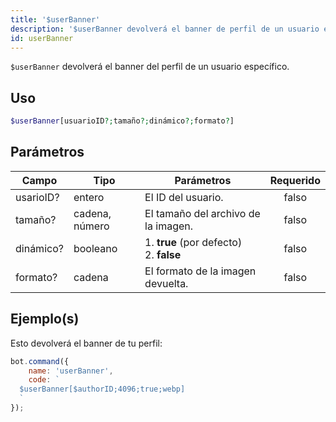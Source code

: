 ```yaml
---
title: '$userBanner'
description: '$userBanner devolverá el banner de perfil de un usuario específico.'
id: userBanner
---
```


`$userBanner` devolverá el banner del perfil de un usuario específico.

## Uso

```php
$userBanner[usuarioID?;tamaño?;dinámico?;formato?]
```

## Parámetros

| Campo     | Tipo           | Parámetros                                          | Requerido |
| --------- | -------------- | --------------------------------------------------- |:---------:|
| usarioID? | entero         | El ID del usuario.                                  |   falso   |
| tamaño?   | cadena, número | El tamaño del archivo de la imagen.                 |   falso   |
| dinámico? | booleano       | 1. **true** (por defecto) <br /> 2. **false** |   falso   |
| formato?  | cadena         | El formato de la imagen devuelta.                   |   falso   |

## Ejemplo(s)

Esto devolverá el banner de tu perfil:

```javascript
bot.command({
    name: 'userBanner',
    code: `
  $userBanner[$authorID;4096;true;webp]
  `
});
```
